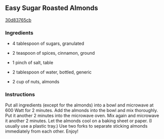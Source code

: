 ## Easy Sugar Roasted Almonds

[30d83765cb](http://www.food.com/recipe/easy-sugar-roasted-almonds-286336)

### Ingredients

 - 4 tablespoon of sugars, granulated

 - 2 teaspoon of spices, cinnamon, ground

 - 1 pinch of salt, table

 - 2 tablespoon of water, bottled, generic

 - 2 cup of nuts, almonds

### Instructions

Put all ingredients (except for the almonds) into a bowl and microwave at 600 Watt for 2 minutes. Add the almonds into the bowl and mix thoroughly. Put it another 2 minutes into the microwave oven. Mix again and microwave it another 2 minutes. Let the almonds cool on a baking sheet or paper. (I usually use a plastic tray.) Use two forks to separate sticking almonds immediately from each other. Enjoy!